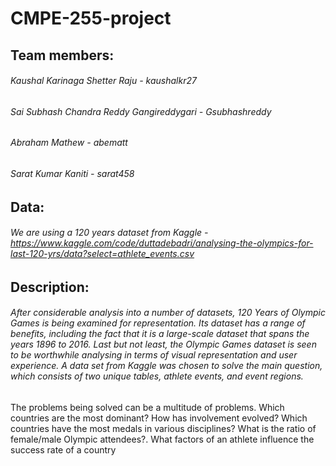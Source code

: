 # CMPE-255-project

## Team members: 
###### Kaushal Karinaga Shetter Raju - kaushalkr27
###### Sai Subhash Chandra Reddy Gangireddygari - Gsubhashreddy
###### Abraham Mathew - abematt
###### Sarat Kumar Kaniti - sarat458

## Data:
###### We are using a 120 years dataset from Kaggle - https://www.kaggle.com/code/duttadebadri/analysing-the-olympics-for-last-120-yrs/data?select=athlete_events.csv

## Description:
###### After considerable analysis into a number of datasets, 120 Years of Olympic Games is being examined for representation. Its dataset has a range of benefits, including the fact that it is a large-scale dataset that spans the years 1896 to 2016. Last but not least, the Olympic Games dataset is seen to be worthwhile analysing in terms of visual representation and user experience.  A data set from Kaggle was chosen to solve the main question, which consists of two unique tables, athlete events, and event regions.
The problems being solved can be a multitude of problems.  Which countries are the most dominant? How has involvement evolved? Which countries have the most medals in various disciplines? What is the ratio of female/male Olympic attendees?. What factors of an athlete influence the success rate of a country 



